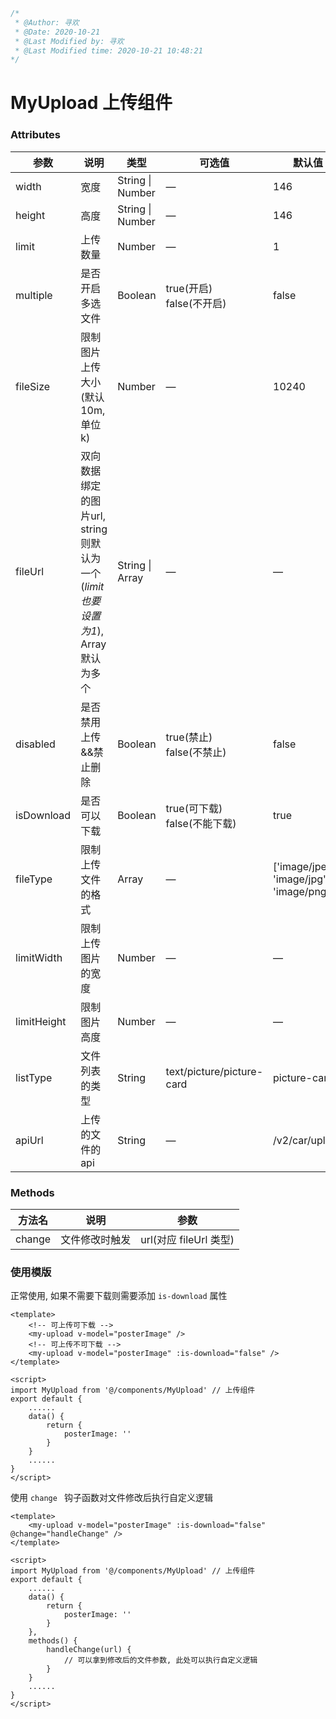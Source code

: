 ```js
/*
 * @Author: 寻欢
 * @Date: 2020-10-21
 * @Last Modified by: 寻欢
 * @Last Modified time: 2020-10-21 10:48:21
*/
```

# MyUpload 上传组件

### Attributes

| 参数        | 说明                                                         | 类型             | 可选值                           | 默认值                                   |
| ----------- | ------------------------------------------------------------ | ---------------- | -------------------------------- | ---------------------------------------- |
| width       | 宽度                                                         | String \| Number | —                                | 146                                      |
| height      | 高度                                                         | String \| Number | —                                | 146                                      |
| limit       | 上传数量                                                     | Number           | —                                | 1                                        |
| multiple    | 是否开启多选文件                                             | Boolean          | true(开启) <br/>false(不开启)    | false                                    |
| fileSize    | 限制图片上传大小(默认10m,单位k)                               | Number           | —                                |  10240                                   |
| fileUrl     | 双向数据绑定的图片url, string 则默认为一个(*limit也要设置为1*), Array默认为多个 | String \| Array  | —                                | —                                        |
| disabled    | 是否禁用上传&&禁止删除                                       | Boolean          | true(禁止)<br/>false(不禁止)     | false                                    |
| isDownload  | 是否可以下载                                                 | Boolean          | true(可下载)<br/>false(不能下载) | true                                     |
| fileType    | 限制上传文件的格式                                           | Array            | —                                | ['image/jpeg', 'image/jpg', 'image/png'] |
| limitWidth  | 限制上传图片的宽度                                           | Number           | —                                | —                                        |
| limitHeight | 限制图片高度                                                 | Number           | —                                | —                                        |
| listType    | 文件列表的类型                                               | String           | text/picture/picture-card        | picture-card                             |
| apiUrl      | 上传的文件的api                                              | String           | —                                | /v2/car/upload                           |

### 

### Methods

| 方法名 | 说明           | 参数                   |
| ------ | -------------- | ---------------------- |
| change | 文件修改时触发 | url(对应 fileUrl 类型) |





### 使用模版

正常使用,  如果不需要下载则需要添加 `is-download` 属性

```vue
<template>
	<!-- 可上传可下载 -->
    <my-upload v-model="posterImage" />
	<!-- 可上传不可下载 -->
    <my-upload v-model="posterImage" :is-download="false" />
</template>

<script>
import MyUpload from '@/components/MyUpload' // 上传组件
export default {
	......
	data() {
		return {
			posterImage: ''
		}
	}
	......
}
</script>
```



使用  `change `  钩子函数对文件修改后执行自定义逻辑

```vue
<template>
    <my-upload v-model="posterImage" :is-download="false" @change="handleChange" />
</template>

<script>
import MyUpload from '@/components/MyUpload' // 上传组件
export default {
	......
	data() {
		return {
			posterImage: ''
		}
	},
    methods() {
        handleChange(url) {
            // 可以拿到修改后的文件参数, 此处可以执行自定义逻辑
        }
    }
	......
}
</script>
```
